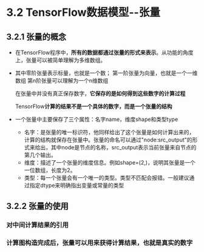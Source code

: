 # 3.2 TensorFlow数据模型--张量
## 3.2.1 张量的概念
 - 在TensorFlow程序中，**所有的数据都通过张量的形式来表示**。从功能的角度上，张量可以被简单理解为多维数组。
 - 其中零阶张量表示标量，也就是一个数；
    第一阶张量为向量，也就是一个一维数组
    第n阶张量可以理解为一个n维数组

    在张量中并没有真正保存数字，**它保存的是如何得到这些数字的计算过程**
    
    TensorFlow**计算的结果不是一个具体的数字，而是一个张量的结构**
    
 - 一个张量中主要保存了三个属性：名字name，维度shape和类型type
     - 名字：是张量的唯一标识符，他同样给出了这个张量是如何计算出来的，计算的结构就保存在张量中。张量的命名可以通过"node:src_output"的形式来给出，其中node是节点的名称，src_output表示当前张量来自节点的第几个输出。
     - 维度：描述了一个张量的维度信息。例如shape=(2,)，说明其张量是一个一位数组，长度为2。
     - 类型：每一个张量会有一个唯一的类型。类型不匹配会报错。一般建议通过指定dtype来明确指出变量或常量的类型

## 3.2.2 张量的使用 
### 对中间计算结果的引用
### 计算图构造完成后，张量可以用来获得计算结果，也就是真实的数字
